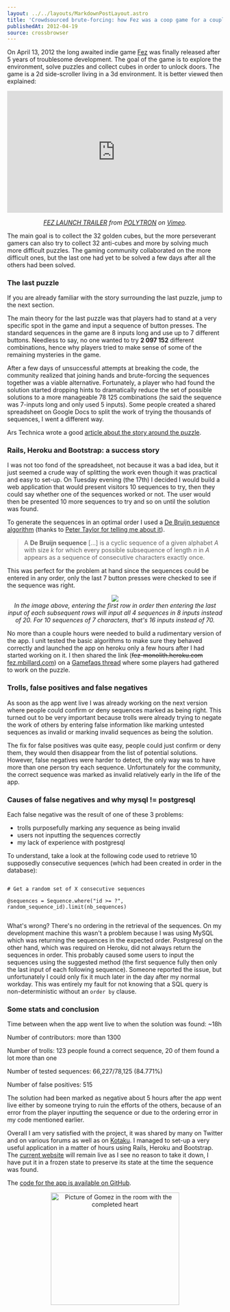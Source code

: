 ```yaml
---
layout: ../../layouts/MarkdownPostLayout.astro
title: 'Crowdsourced brute-forcing: how Fez was a coop game for a couple of hours'
publishedAt: 2012-04-19
source: crossbrowser
---
```

<p>On April 13, 2012 the long awaited indie game <a title="Official Fez website" href="http://polytroncorporation.com/fez">Fez</a> was finally released after 5 years of troublesome development. The goal of the game is to explore the environment, solve puzzles and collect cubes in order to unlock doors. The game is a 2d side-scroller living in a 3d environment. It is better viewed then explained:</p>

<div style="padding:56.25% 0 0 0;position:relative;"><iframe src="https://player.vimeo.com/video/40269839?h=b79006aa2c" style="position:absolute;top:0;left:0;width:100%;height:100%;" frameborder="0" allow="autoplay; fullscreen; picture-in-picture" allowfullscreen></iframe></div><script src="https://player.vimeo.com/api/player.js"></script>
<p style="text-align: center; font-style: italic;"><a href="https://vimeo.com/40269839">FEZ LAUNCH TRAILER</a> from <a href="https://vimeo.com/polytroncorporation">POLYTRON</a> on <a href="https://vimeo.com">Vimeo</a>.</p>

<p>The main goal is to collect the 32 golden cubes, but the more perseverant gamers can also try to collect 32 anti-cubes and more by solving much more difficult puzzles. The gaming community collaborated on the more difficult ones, but the last one had yet to be solved a few days after all the others had been solved.</p>

<h3>The last puzzle</h3>
<p>If you are already familiar with the story surrounding the last puzzle, jump to the next section.</p>
<p>The main theory for the last puzzle was that players had to stand at a very specific spot in the game and input a sequence of button presses. The standard sequences in the game are 8 inputs long and use up to 7 different buttons. Needless to say, no one wanted to try <strong>2 097 152</strong> different combinations, hence why players tried to make sense of some of the remaining mysteries in the game.</p>
<p>After a few days of unsuccessful attempts at breaking the code, the community realized that joining hands and brute-forcing the sequences together was a viable alternative. Fortunately, a player who had found the solution started dropping hints to dramatically reduce the set of possible solutions to a more manageable 78 125 combinations (he said the sequence was 7-inputs long and only used 5 inputs). Some people created a shared spreadsheet on Google Docs to split the work of trying the thousands of sequences, I went a different way.</p>
<p>Ars Technica wrote a good <a title="Practically impossible: The quest to decipher Fez's cryptic final puzzle" href="http://arstechnica.com/gaming/news/2012/04/why-it-took-almost-a-week-for-the-world-to-completely-finish-fez.ars">article about the story around the puzzle</a>.</p>

<h3>Rails, Heroku and Bootstrap: a success story</h3>
<p>I was not too fond of the spreadsheet, not because it was a bad idea, but it just seemed a crude way of splitting the work even though it was practical and easy to set-up. On Tuesday evening (the 17th) I decided I would build a web application that would present visitors 10 sequences to try, then they could say whether one of the sequences worked or not. The user would then be presented 10 more sequences to try and so on until the solution was found.</p>
<p>To generate the sequences in an optimal order I used a <a title="Wikipedia entry on the De Bruijn sequence" href="http://en.wikipedia.org/wiki/De_Bruijn_sequence#Algorithm">De Bruijn sequence algorithm</a> (thanks to <a title="Question on codegolf.stackexchange.com leading me to the De Bruijn sequence" href="http://codegolf.stackexchange.com/questions/5552/generate-a-list-of-all-possible-input-combinations-in-an-optimal-order-for-entry">Peter Taylor for telling me about it</a>).</p>
<blockquote>A <strong>De Bruijn sequence</strong> [...] is a cyclic sequence of a given alphabet <em>A</em> with size <em>k</em> for which every possible subsequence of length <em>n</em> in <em>A</em> appears as a sequence of consecutive characters exactly once.</blockquote>

<p>This was perfect for the problem at hand since the sequences could be entered in any order, only the last 7 button presses were checked to see if the sequence was right.</p>

<p style="text-align: center;">
  <img src="/assets/fez/fez-bruijn-arrows.png">
  <br>
  <em>In the image above, entering the first row in order then entering the last input of each subsequent rows will input all 4 sequences in 8 inputs instead of 20. For 10 sequences of 7 characters, that's 16 inputs instead of 70.</em>
</p>

<p>No more than a couple hours were needed to build a rudimentary version of the app. I unit tested the basic algorithms to make sure they behaved correctly and launched the app on heroku only a few hours after I had started working on it. I then shared the link (<del class="no-ws">fez-monolith.heroku.com</del> <a title="The crowdsourced brute-forcing app" href="http://fez.mbillard.com/">fez.mbillard.com</a>) on a <a title="Gamefaqs thread for players working on the last puzzle" href="http://www.gamefaqs.com/boards/961239-fez/62566926">Gamefaqs thread</a> where some players had gathered to work on the puzzle.</p>
<h3>Trolls, false positives and false negatives</h3>
<p>As soon as the app went live I was already working on the next version where people could confirm or deny sequences marked as being right. This turned out to be very important because trolls were already trying to negate the work of others by entering false information like marking untested sequences as invalid or marking invalid sequences as being the solution.</p>
<p>The fix for false positives was quite easy, people could just confirm or deny them, they would then disappear from the list of potential solutions. However, false negatives were harder to detect, the only way was to have more than one person try each sequence. Unfortunately for the community, the correct sequence was marked as invalid relatively early in the life of the app.</p>
<h3>Causes of false negatives and why mysql != postgresql</h3>
<p>Each false negative was the result of one of these 3 problems:</p>
<ul>
<li>trolls purposefully marking any sequence as being invalid</li>
<li>users not inputting the sequences correctly</li>
<li>my lack of experience with postgresql</li>
</ul>
<p>To understand, take a look at the following code used to retrieve 10 supposedly consecutive sequences (which had been created in order in the database):</p>
<code class="code-block">
# Get a random set of X consecutive sequences<br />
@sequences = Sequence.where("id &gt;= ?", random_sequence_id).limit(nb_sequences)<br />
</code>
<p>
What's wrong? There's no ordering in the retrieval of the sequences. On my development machine this wasn't a problem because I was using MySQL which was returning the sequences in the expected order. Postgresql on the other hand, which was required on Heroku, did not always return the sequences in order. This probably caused some users to input the sequences using the suggested method (the first sequence fully then only the last input of each following sequence). Someone reported the issue, but unfortunately I could only fix it much later in the day after my normal workday. This was entirely my fault for not knowing that a SQL query is non-deterministic without an <code class="inline">order by</code> clause.</p>

<h3>Some stats and conclusion</h3>
<p>Time between when the app went live to when the solution was found: ~18h</p>
<p>Number of contributors: more than 1300</p>
<p>Number of trolls: 123 people found a correct sequence, 20 of them found a lot more than one</p>
<p>Number of tested sequences: 66,227/78,125 (84.771%)</p>
<p>Number of false positives: 515</p>

<p>The solution had been marked as negative about 5 hours after the app went live either by someone trying to ruin the efforts of the others, because of an error from the player inputting the sequence or due to the ordering error in my code mentioned earlier.</p>
<p>Overall I am very satisfied with the project, it was shared by many on Twitter and on various forums as well as on <a title="Kotaku article about the last puzzle and the community trying to find the solution" href="http://kotaku.com/5903095/ridiculously-obscure-black-monolith-in-fez-rallies-gamers-to-a-group-effort">Kotaku</a>. I managed to set-up a very useful application in a matter of hours using Rails, Heroku and Bootstrap. The <a title="Crowdsourced brute-forcing for the last puzzle in Fez" href="http://fez.mbillard.com/">current website</a> will remain live as I see no reason to take it down, I have put it in a frozen state to preserve its state at the time the sequence was found.</p>
<p>The <a title="GitHub page for the web application" href="https://github.com/mbillard/fez_monolith">code for the app is available on GitHub</a>.</p>
<p style="text-align:center;"><img src="/assets/fez/Fez_heart_room-300x262.png" alt="Picture of Gomez in the room with the completed heart" width="300" height="262" /></p>
